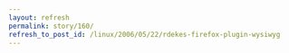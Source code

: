 ```yaml
---
layout: refresh
permalink: story/160/
refresh_to_post_id: /linux/2006/05/22/rdekes-firefox-plugin-wysiwyg
---
```

